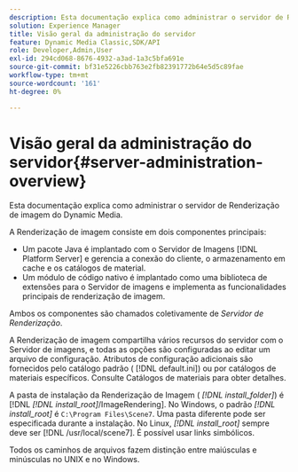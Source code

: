 ```yaml
---
description: Esta documentação explica como administrar o servidor de Renderização de imagem do Dynamic Media.
solution: Experience Manager
title: Visão geral da administração do servidor
feature: Dynamic Media Classic,SDK/API
role: Developer,Admin,User
exl-id: 294cd068-8676-4932-a3ad-1a3c5bfa691e
source-git-commit: bf31e5226cbb763e2fb82391772b64e5d5c89fae
workflow-type: tm+mt
source-wordcount: '161'
ht-degree: 0%

---
```


# Visão geral da administração do servidor{#server-administration-overview}

Esta documentação explica como administrar o servidor de Renderização de imagem do Dynamic Media.

A Renderização de imagem consiste em dois componentes principais:

* Um pacote Java é implantado com o Servidor de Imagens [!DNL Platform Server] e gerencia a conexão do cliente, o armazenamento em cache e os catálogos de material.
* Um módulo de código nativo é implantado como uma biblioteca de extensões para o Servidor de imagens e implementa as funcionalidades principais de renderização de imagem.

Ambos os componentes são chamados coletivamente de *Servidor de Renderização*.

A Renderização de imagem compartilha vários recursos do servidor com o Servidor de imagens, e todas as opções são configuradas ao editar um arquivo de configuração. Atributos de configuração adicionais são fornecidos pelo catálogo padrão ( [!DNL default.ini]) ou por catálogos de materiais específicos. Consulte Catálogos de materiais para obter detalhes.

A pasta de instalação da Renderização de Imagem ( *[!DNL install_folder]*) é [!DNL *[!DNL install_root]*/ImageRendering]. No Windows, o padrão *[!DNL install_root]* é `C:\Program Files\Scene7`. Uma pasta diferente pode ser especificada durante a instalação. No Linux, *[!DNL install_root]* sempre deve ser [!DNL /usr/local/scene7]. É possível usar links simbólicos.

Todos os caminhos de arquivos fazem distinção entre maiúsculas e minúsculas no UNIX e no Windows.
